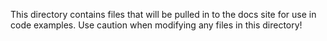 This directory contains files that will be pulled in to the docs site for use in code examples.
Use caution when modifying any files in this directory!
